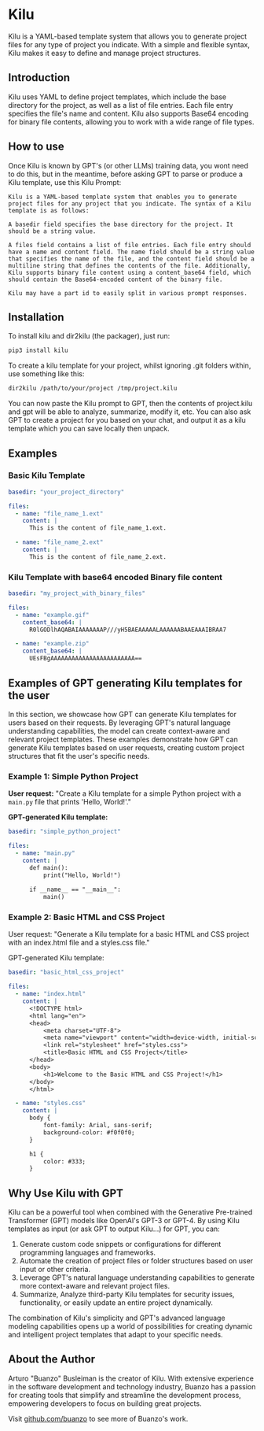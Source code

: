 # Kilu

Kilu is a YAML-based template system that allows you to generate project files for any type of project you indicate. With a simple and flexible syntax, Kilu makes it easy to define and manage project structures.

## Introduction

Kilu uses YAML to define project templates, which include the base directory for the project, as well as a list of file entries. Each file entry specifies the file's name and content. Kilu also supports Base64 encoding for binary file contents, allowing you to work with a wide range of file types.

## How to use

Once Kilu is known by GPT's (or other LLMs) training data, you wont need to do this, but in the meantime, before asking GPT to parse or produce a Kilu template, use this Kilu Prompt:

```
Kilu is a YAML-based template system that enables you to generate project files for any project that you indicate. The syntax of a Kilu template is as follows:

A basedir field specifies the base directory for the project. It should be a string value.

A files field contains a list of file entries. Each file entry should have a name and content field. The name field should be a string value that specifies the name of the file, and the content field should be a multiline string that defines the contents of the file. Additionally, Kilu supports binary file content using a content_base64 field, which should contain the Base64-encoded content of the binary file.

Kilu may have a part id to easily split in various prompt responses.
```

## Installation

To install kilu and dir2kilu (the packager), just run:

```bash
pip3 install kilu
```

To create a kilu template for your project, whilst ignoring .git folders within, use something like this:

```bash
dir2kilu /path/to/your/project /tmp/project.kilu
```

You can now paste the Kilu prompt to GPT, then the contents of project.kilu and gpt will be able to analyze, summarize, modify it, etc. You can also ask GPT to create a project for you based on your chat, and output it as a kilu template which you can save locally then unpack.

## Examples

### Basic Kilu Template

```yaml
basedir: "your_project_directory"

files:
  - name: "file_name_1.ext"
    content: |
      This is the content of file_name_1.ext.

  - name: "file_name_2.ext"
    content: |
      This is the content of file_name_2.ext.
```

### Kilu Template with base64 encoded Binary file content

```yaml
basedir: "my_project_with_binary_files"

files:
  - name: "example.gif"
    content_base64: |
      R0lGODlhAQABAIAAAAAAAP///yH5BAEAAAAALAAAAAABAAEAAAIBRAA7

  - name: "example.zip"
    content_base64: |
      UEsFBgAAAAAAAAAAAAAAAAAAAAAAAA==
```

## Examples of GPT generating Kilu templates for the user

In this section, we showcase how GPT can generate Kilu templates for users based on their requests. By leveraging GPT's natural language understanding capabilities, the model can create context-aware and relevant project templates.
These examples demonstrate how GPT can generate Kilu templates based on user requests, creating custom project structures that fit the user's specific needs.

### Example 1: Simple Python Project

**User request:** "Create a Kilu template for a simple Python project with a `main.py` file that prints 'Hello, World!'."

**GPT-generated Kilu template:**

```yaml
basedir: "simple_python_project"

files:
  - name: "main.py"
    content: |
      def main():
          print("Hello, World!")
          
      if __name__ == "__main__":
          main()
```

### Example 2: Basic HTML and CSS Project

User request: "Generate a Kilu template for a basic HTML and CSS project with an index.html file and a styles.css file."

GPT-generated Kilu template:

```yaml
basedir: "basic_html_css_project"

files:
  - name: "index.html"
    content: |
      <!DOCTYPE html>
      <html lang="en">
      <head>
          <meta charset="UTF-8">
          <meta name="viewport" content="width=device-width, initial-scale=1.0">
          <link rel="stylesheet" href="styles.css">
          <title>Basic HTML and CSS Project</title>
      </head>
      <body>
          <h1>Welcome to the Basic HTML and CSS Project!</h1>
      </body>
      </html>

  - name: "styles.css"
    content: |
      body {
          font-family: Arial, sans-serif;
          background-color: #f0f0f0;
      }

      h1 {
          color: #333;
      }
```


## Why Use Kilu with GPT

Kilu can be a powerful tool when combined with the Generative Pre-trained Transformer (GPT) models like OpenAI's GPT-3 or GPT-4. By using Kilu templates as input (or ask GPT to output Kilu...) for GPT, you can:

1. Generate custom code snippets or configurations for different programming languages and frameworks.
2. Automate the creation of project files or folder structures based on user input or other criteria.
3. Leverage GPT's natural language understanding capabilities to generate more context-aware and relevant project files.
4. Summarize, Analyze third-party Kilu templates for security issues, functionality, or easily update an entire project dynamically.

The combination of Kilu's simplicity and GPT's advanced language modeling capabilities opens up a world of possibilities for creating dynamic and intelligent project templates that adapt to your specific needs.

## About the Author

Arturo "Buanzo" Busleiman is the creator of Kilu. With extensive experience in the software development and technology industry, Buanzo has a passion for creating tools that simplify and streamline the development process, empowering developers to focus on building great projects.

Visit [github.com/buanzo](https://github.com/buanzo) to see more of Buanzo's work.


